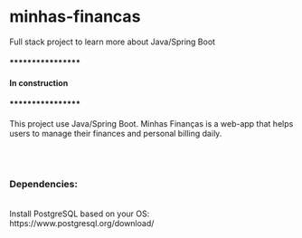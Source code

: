 # minhas-financas
Full stack project to learn more about Java/Spring Boot


#### ****************
#### In construction
#### ****************


This project use Java/Spring Boot.
Minhas Finanças is a web-app that helps users to manage their finances and personal billing daily.

<br /><br />
### Dependencies:
<br />
Install PostgreSQL based on your OS:
https://www.postgresql.org/download/
